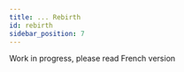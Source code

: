 ```yaml
---
title: ... Rebirth
id: rebirth
sidebar_position: 7
---
```


Work in progress, please read French version
